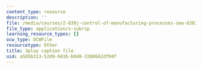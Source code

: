 ```yaml
---
content_type: resource
description: ''
file: /media/courses/2-830j-control-of-manufacturing-processes-sma-6303-spring-2008/a585b31352d9941bb0403388662df04f_OQ-534Ovf4U.srt
file_type: application/x-subrip
learning_resource_types: []
ocw_type: OCWFile
resourcetype: Other
title: 3play caption file
uid: a585b313-52d9-941b-b040-3388662df04f
---
```

